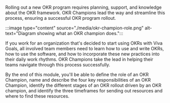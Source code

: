 Rolling out a new OKR program requires planning, support, and knowledge about the OKR framework. OKR Champions lead the way and streamline this process, ensuring a successful OKR program rollout.

:::image type="content" source="./media/okr-champion-role.png" alt-text="Diagram showing what an OKR champion does.":::

If you work for an organization that's decided to start using OKRs with Viva Goals, all involved team members need to learn how to use and write OKRs, how to use the software, and how to incorporate these new practices into their daily work rhythms. OKR Champions take the lead in helping their teams navigate through this process successfully.

By the end of this module, you'll be able to define the role of an OKR Champion, name and describe the four key responsibilities of an OKR Champion, identify the different stages of an OKR rollout driven by an OKR champion, and identify the three timeframes for sending out resources and where to find these resources.
